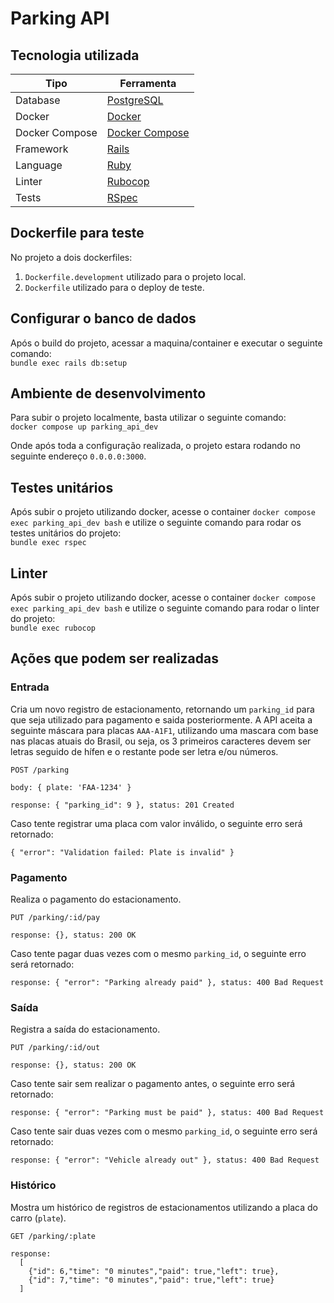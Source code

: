 # Parking API

## Tecnologia utilizada

| Tipo            | Ferramenta                                                         |
| --------------- | ------------------------------------------------------------------ |
| Database        | [PostgreSQL](https://www.postgresql.org/)                          |
| Docker          | [Docker](https://www.docker.com/)                                  |
| Docker Compose  | [Docker Compose](https://docs.docker.com/compose/)                 |
| Framework       | [Rails](https://rubyonrails.org/)                                  |
| Language        | [Ruby](https://www.ruby-lang.org/pt/)                              |
| Linter          | [Rubocop](https://github.com/rubocop/rubocop)                      |
| Tests           | [RSpec](https://github.com/rspec/rspec-rails)                      |

## Dockerfile para teste
No projeto a dois dockerfiles:
1. `Dockerfile.development` utilizado para o projeto local.
2. `Dockerfile` utilizado para o deploy de teste.

## Configurar o banco de dados
Após o build do projeto, acessar a maquina/container e executar o seguinte comando: \
`bundle exec rails db:setup`

## Ambiente de desenvolvimento
Para subir o projeto localmente, basta utilizar o seguinte comando: \
`docker compose up parking_api_dev`

Onde após toda a configuração realizada, o projeto estara rodando no seguinte endereço `0.0.0.0:3000`.

## Testes unitários
Após subir o projeto utilizando docker, acesse o container `docker compose exec parking_api_dev bash` e utilize o seguinte comando para rodar os testes unitários do projeto: \
`bundle exec rspec`

## Linter
Após subir o projeto utilizando docker, acesse o container `docker compose exec parking_api_dev bash` e utilize o seguinte comando para rodar o linter do projeto: \
`bundle exec rubocop`

## Ações que podem ser realizadas

### Entrada
Cria um novo registro de estacionamento, retornando um `parking_id` para que seja utilizado para pagamento e saida posteriormente.
A API aceita a seguinte máscara para placas `AAA-A1F1`, utilizando uma mascara com base nas placas atuais do Brasil, ou seja, os 3 primeiros caracteres devem ser letras seguido de hífen e o restante pode ser letra e/ou números.

```
POST /parking

body: { plate: 'FAA-1234' }

response: { "parking_id": 9 }, status: 201 Created
```

Caso tente registrar uma placa com valor inválido, o seguinte erro será retornado:
```
{ "error": "Validation failed: Plate is invalid" }
```

### Pagamento
Realiza o pagamento do estacionamento.

```
PUT /parking/:id/pay

response: {}, status: 200 OK
```

Caso tente pagar duas vezes com o mesmo `parking_id`, o seguinte erro será retornado:
```
response: { "error": "Parking already paid" }, status: 400 Bad Request
```

### Saída
Registra a saída do estacionamento.

```
PUT /parking/:id/out

response: {}, status: 200 OK
```

Caso tente sair sem realizar o pagamento antes, o seguinte erro será retornado:
```
response: { "error": "Parking must be paid" }, status: 400 Bad Request
```

Caso tente sair duas vezes com o mesmo `parking_id`, o seguinte erro será retornado:
```
response: { "error": "Vehicle already out" }, status: 400 Bad Request
```

### Histórico
Mostra um histórico de registros de estacionamentos utilizando a placa do carro (`plate`).

```
GET /parking/:plate

response:
  [
    {"id": 6,"time": "0 minutes","paid": true,"left": true},
    {"id": 7,"time": "0 minutes","paid": true,"left": true}
  ]
```
